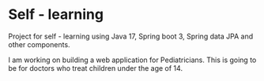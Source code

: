 # Self - learning

Project for self -  learning using Java 17, Spring boot 3, Spring data JPA and other components. 

I am working on building a web application for Pediatricians. This is going to be for doctors who treat children under the age of 14.
